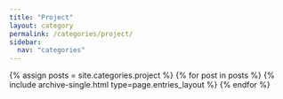 ```yaml
---
title: "Project"
layout: category
permalink: /categories/project/
sidebar:
  nav: "categories"
---
```

{% assign posts = site.categories.project %}
{% for post in posts %} {% include archive-single.html type=page.entries_layout %} {% endfor %}
